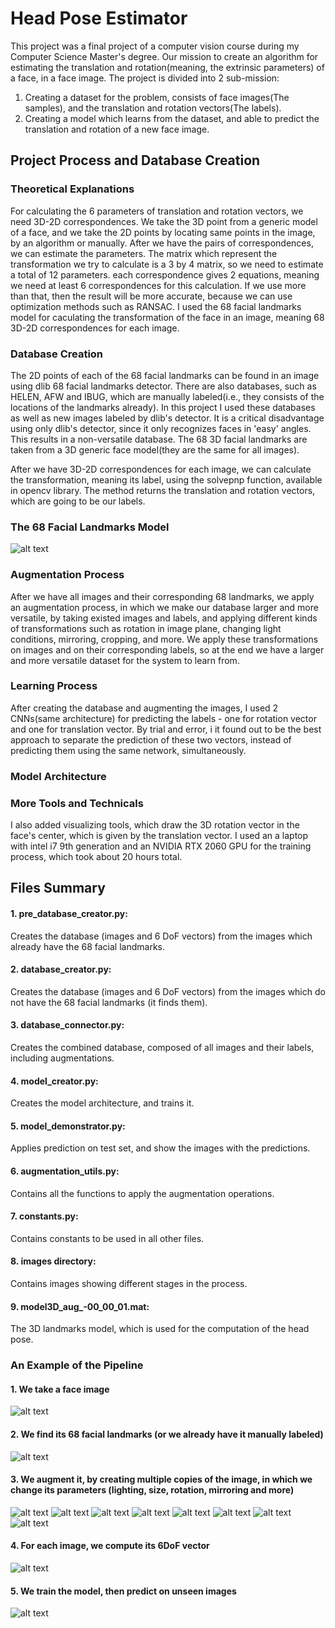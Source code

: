 # Head Pose Estimator
This project was a final project of a computer vision course during my Computer Science Master's degree.
Our mission to create an algorithm for estimating the translation and rotation(meaning, the extrinsic parameters)
of a face, in a face image.
The project is divided into 2 sub-mission:
1. Creating a dataset for the problem, consists of face images(The samples), and the translation and rotation vectors(The labels).
2. Creating a model which learns from the dataset, and able to predict the translation and rotation of a new face image.

## Project Process and Database Creation
### Theoretical Explanations
For calculating the 6 parameters of translation and rotation vectors, we need 3D-2D correspondences. We take the 3D point from a generic model of a face, and we take the 2D points by locating same points in the image, by an algorithm or manually.
After we have the pairs of correspondences, we can estimate the parameters.
The matrix which represent the transformation we try to calculate
is a 3 by 4 matrix, so we need to estimate a total of 12 parameters. each correspondence gives 2 equations, meaning we need at least
6 correspondences for this calculation. If we use more than that, then the result will be more accurate, because we can use optimization 
methods such as RANSAC.
I used the 68 facial landmarks model for caculating the transformation of the face in an image, meaning 68 3D-2D correspondences
for each image.

### Database Creation
The 2D points of each of the 68 facial landmarks can be found in an image using dlib 68 facial landmarks detector.
There are also databases, such as HELEN, AFW and IBUG, which are manually labeled(i.e., they consists of the
locations of the landmarks already).
In this project I used these databases as well as new images labeled by dlib's detector.
It is a critical disadvantage using only dlib's detector, since it only recognizes faces in 'easy' angles.
This results in a non-versatile database.
The 68 3D facial landmarks are taken from a 3D generic face model(they are the same for all images).

After we have 3D-2D correspondences for each image, we can calculate the transformation, meaning its label, using 
the solvepnp function, available in opencv library. The method returns the translation and rotation vectors, which are going to
be our labels.

### The 68 Facial Landmarks Model
![alt text](https://github.com/ArbelHaiman/head-pose-estimator/blob/master/images/68landmarks.png)

### Augmentation Process
After we have all images and their corresponding 68 landmarks, we apply an augmentation process, in which we make our database larger and more versatile, by taking existed images and labels, and applying different kinds of transformations such as rotation in image plane, changing light conditions, mirroring, cropping, and more. We apply these transformations on images and on their corresponding labels, so at the end we have a larger and more versatile dataset for the system to learn from.

### Learning Process
After creating the database and augmenting the images, I used 2 CNNs(same architecture) for predicting the labels - one for rotation vector and one for translation vector. By trial and error, i it found out to be the best approach to separate the prediction of these two vectors, instead of predicting them using the same network, simultaneously.

### Model Architecture


### More Tools and Technicals
I also added visualizing tools, which draw the 3D rotation vector in the face's center, which is given by the translation vector.
I used an a laptop with intel i7 9th generation and an NVIDIA RTX 2060 GPU for the training process, which took about 20 hours total.

## Files Summary
#### 1. pre_database_creator.py:
   Creates the database (images and 6 DoF vectors) from the images which already have the 68 facial landmarks.
#### 2. database_creator.py:
   Creates the database (images and 6 DoF vectors) from the images which do not have the 68 facial landmarks (it finds them).
#### 3. database_connector.py:
   Creates the combined database, composed of all images and their labels, including augmentations.
#### 4. model_creator.py:
   Creates the model architecture, and trains it.
#### 5. model_demonstrator.py:
   Applies prediction on test set, and show the images with the predictions.
#### 6. augmentation_utils.py:
   Contains all the functions to apply the augmentation operations.
#### 7. constants.py:
   Contains constants to be used in all other files.
#### 8. images directory:
   Contains images showing different stages in the process.
#### 9. model3D_aug_-00_00_01.mat:
   The 3D landmarks model, which is used for the computation of the head pose.


### An Example of the Pipeline
#### 1. We take a face image
![alt text](https://github.com/ArbelHaiman/head-pose-estimator/blob/master/images/original.jpg)

#### 2. We find its 68 facial landmarks (or we already have it manually labeled)
![alt text](https://github.com/ArbelHaiman/head-pose-estimator/blob/master/images/68landmarkslocating.png)

#### 3. We augment it, by creating multiple copies of the image, in which we change its parameters (lighting, size, rotation, mirroring and more)
![alt text](https://github.com/ArbelHaiman/head-pose-estimator/blob/master/images/augmentation1.png)
![alt text](https://github.com/ArbelHaiman/head-pose-estimator/blob/master/images/augmentation2.png)
![alt text](https://github.com/ArbelHaiman/head-pose-estimator/blob/master/images/augmentation3.png)
![alt text](https://github.com/ArbelHaiman/head-pose-estimator/blob/master/images/augmentation4.png)
![alt text](https://github.com/ArbelHaiman/head-pose-estimator/blob/master/images/augmentation5.png)
![alt text](https://github.com/ArbelHaiman/head-pose-estimator/blob/master/images/augmentation6.png)
![alt text](https://github.com/ArbelHaiman/head-pose-estimator/blob/master/images/augmentation7.png)
![alt text](https://github.com/ArbelHaiman/head-pose-estimator/blob/master/images/augmentation8.png)

#### 4. For each image, we compute its 6DoF vector
![alt text](https://github.com/ArbelHaiman/head-pose-estimator/blob/master/images/3axis3.png)

#### 5. We train the model, then predict on unseen images
![alt text](https://github.com/ArbelHaiman/head-pose-estimator/blob/master/images/result3.png)
